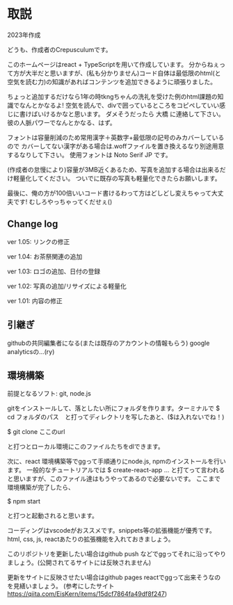 # 取説

2023年作成

どうも、作成者のCrepusculumです。

このホームページはreact + TypeScriptを用いて作成しています。
分からねぇって方が大半だと思いますが、(私も分かりません)コード自体は最低限のhtml(と空気を読む力)の知識があればコンテンツを追加できるように頑張りました。

ちょっと追加するだけなら1年の時tkngちゃんの洗礼を受けた例のhtml課題の知識でなんとかなるよ!
空気を読んで、divで囲っているところをコピペしていい感じに書けばいけるかなと思います。
ダメそうだったら 大橋 に連絡して下さい。彼の人脈パワーでなんとかなる、はず。

フォントは容量削減のため常用漢字＋英数字+最低限の記号のみカバーしているので
カバーしてない漢字がある場合は.woffファイルを置き換えるなり別途用意するなりして下さい。
使用フォントは Noto Serif JP です。


(作成者の怠慢により)容量が3MB近くあるため、写真を追加する場合は出来るだけ軽量化してください。
ついでに既存の写真も軽量化できたらお願いします。


最後に、俺の方が100倍いいコード書けるわって方はどしどし変えちゃって大丈夫です!
むしろやっちゃってくだせぇ()


## Change log

ver 1.05: リンクの修正

ver 1.04: お茶祭関連の追加

ver 1.03: ロゴの追加、日付の登録

ver 1.02: 写真の追加/リサイズによる軽量化

ver 1.01: 内容の修正

## 引継ぎ

githubの共同編集者になる(または既存のアカウントの情報もらう)
google analyticsの...(ry)


## 環境構築

前提となるソフト: git, node.js

gitをインストールして、落としたい所にフォルダを作ります。ターミナルで $ cd フォルダのパス　と打ってディレクトリを写したあと、($は入れないでね！)

 $ git clone ここのurl 

と打つとローカル環境にこのファイルたちをdlできます。

次に、react 環境構築等でggって手順通りにnode.js, npmのインストールを行います。
一般的なチュートリアルでは $ create-react-app ... と打てって言われると思いますが、このファイル達はもうやってあるので必要ないです。
ここまで環境構築が完了したら、

 $ npm start 

と打つと起動されると思います。

コーディングはvscodeがおススメです。snippets等の拡張機能が優秀です。html, css, js, reactあたりの拡張機能を入れておきましょう。

このリポジトリを更新したい場合はgithub push などでggってそれに沿ってやりましょう。(公開されてるサイトには反映されません)

更新をサイトに反映させたい場合はgithub pages reactでggって出来そうなのを見繕いましょう。
(参考にしたサイト https://qiita.com/EisKern/items/15dcf7864fa49df8f247)

